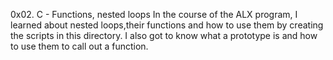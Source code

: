 0x02. C - Functions, nested loops
In the course of the ALX program, I learned about nested loops,their functions and how to use them by creating the scripts in this directory.
I also got to know what a prototype is and how to use them to call out a function.
